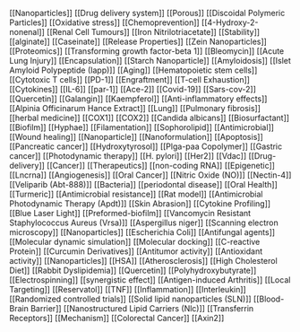 [[Nanoparticles]]
[[Drug delivery system]]
[[Porous]]
[[Discoidal Polymeric Particles]]
[[Oxidative stress]]
[[Chemoprevention]]
[[4-Hydroxy-2-nonenal]]
[[Renal Cell Tumours]]
[[Iron Nitrilotriacetate]]
[[Stability]]
[[alginate]]
[[Caseinate]]
[[Release Properties]]
[[Zein Nanoparticles]]
[[Proteomics]]
[[Transforming growth factor-beta 1]]
[[Bleomycin]]
[[Acute Lung Injury]]
[[Encapsulation]]
[[Starch Nanoparticle]]
[[Amyloidosis]]
[[Islet Amyloid Polypeptide (Iapp)]]
[[Aging]]
[[Hematopoietic stem cells]]
[[Cytotoxic T cells]]
[[PD-1]]
[[Engraftment]]
[[T-cell Exhaustion]]
[[Cytokines]]
[[IL-6]]
[[par-1]]
[[Ace-2]]
[[Covid-19]]
[[Sars-cov-2]]
[[Quercetin]]
[[Galangin]]
[[Kaempferol]]
[[Anti-inflammatory effects]]
[[Alpinia Officinarum Hance Extract]]
[[Lung]]
[[Pulmonary fibrosis]]
[[herbal medicine]]
[[COX1]]
[[COX2]]
[[Candida albicans]]
[[Biosurfactant]]
[[Biofilm]]
[[Hyphae]]
[[Filamentation]]
[[Sophorolipid]]
[[Antimicrobial]]
[[Wound healing]]
[[Nanoparticle]]
[[Nanoformulation]]
[[Apoptosis]]
[[Pancreatic cancer]]
[[Hydroxytyrosol]]
[[Plga-paa Copolymer]]
[[Gastric cancer]]
[[Photodynamic therapy]]
[[H. pylori]]
[[Her2]]
[[Vdac]]
[[Drug-delivery]]
[[Cancer]]
[[Therapeutics]]
[[non-coding RNA]]
[[Epigenetic]]
[[Lncrna]]
[[Angiogenesis]]
[[Oral Cancer]]
[[Nitric Oxide (NO)]]
[[Nectin-4]]
[[Veliparib (Abt-888)]]
[[Bacteria]]
[[periodontal disease]]
[[Oral Health]]
[[Turmeric]]
[[Antimicrobial resistance]]
[[Rat model]]
[[Antimicrobial Photodynamic Therapy (Apdt)]]
[[Skin Abrasion]]
[[Cytokine Profiling]]
[[Blue Laser Light]]
[[Preformed-biofilm]]
[[Vancomycin Resistant Staphylococcus Aureus (Vrsa)]]
[[Aspergillus niger]]
[[Scanning electron microscopy]]
[[Nanoparticles]]
[[Escherichia Coli]]
[[Antifungal agents]]
[[Molecular dynamic simulation]]
[[Molecular docking]]
[[C-reactive Protein]]
[[Curcumin Derivatives]]
[[Antitumor activity]]
[[Antioxidant activity]]
[[Nanoparticles]]
[[HSA]]
[[Atherosclerosis]]
[[High Cholesterol Diet]]
[[Rabbit Dyslipidemia]]
[[Quercetin]]
[[Polyhydroxybutyrate]]
[[Electrospinning]]
[[synergistic effect]]
[[Antigen-induced Arthritis]]
[[Local Targeting]]
[[Reservatol]]
[[TNF]]
[[Inflammation]]
[[Interleukin]]
[[Randomized controlled trials]]
[[Solid lipid nanoparticles (SLN)]]
[[Blood-Brain Barrier]]
[[Nanostructured Lipid Carriers (Nlc)]]
[[Transferrin Receptors]]
[[Mechanism]]
[[Colorectal Cancer]]
[[Axin2]]

